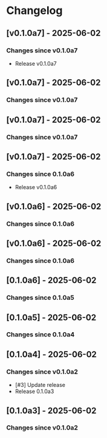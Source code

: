 # Changelog

## [v0.1.0a7] - 2025-06-02

### Changes since v0.1.0a7

* Release v0.1.0a7



## [v0.1.0a7] - 2025-06-02

### Changes since v0.1.0a7




## [v0.1.0a7] - 2025-06-02

### Changes since v0.1.0a7




## [v0.1.0a7] - 2025-06-02

### Changes since 0.1.0a6

* Release v0.1.0a6



## [v0.1.0a6] - 2025-06-02

### Changes since 0.1.0a6




## [v0.1.0a6] - 2025-06-02

### Changes since 0.1.0a6




## [0.1.0a6] - 2025-06-02

### Changes since 0.1.0a5




## [0.1.0a5] - 2025-06-02

### Changes since 0.1.0a4




## [0.1.0a4] - 2025-06-02

### Changes since v0.1.0a2

* [#3] Update release
* Release 0.1.0a3



## [0.1.0a3] - 2025-06-02

### Changes since v0.1.0a2


